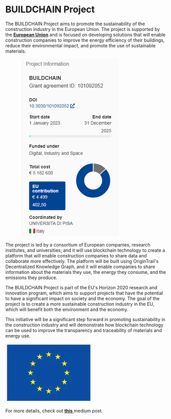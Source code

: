 # BUILDCHAIN Project

The BUILDCHAIN Project aims to promote the sustainability of the construction industry in the European Union. The project is supported by the [**European Union**](https://cordis.europa.eu/project/id/101092052) and is focused on developing solutions that will enable construction companies to improve the energy efficiency of their buildings, reduce their environmental impact, and promote the use of sustainable materials.

<figure><img src="../.gitbook/assets/image (16).png" alt=""><figcaption></figcaption></figure>

The project is led by a consortium of European companies, research institutes, and universities; and it will use blockchain technology to create a platform that will enable construction companies to share data and collaborate more effectively. The platform will be built using OriginTrail's Decentralized Knowledge Graph, and it will enable companies to share information about the materials they use, the energy they consume, and the emissions they produce.

The BUILDCHAIN Project is part of the EU's Horizon 2020 research and innovation program, which aims to support projects that have the potential to have a significant impact on society and the economy. The goal of the project is to create a more sustainable construction industry in the EU, which will benefit both the environment and the economy.

This initiative will be a significant step forward in promoting sustainability in the construction industry and will demonstrate how blockchain technology can be used to improve the transparency and traceability of materials and energy use.

![](<../.gitbook/assets/image (1) (2).png>)

For more details, check out [**this** ](https://medium.com/origintrail/european-union-supports-sustainability-of-construction-industry-with-the-buildchain-project-fcd8253b74ed)medium post.&#x20;
